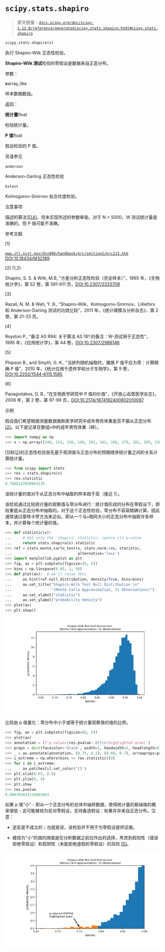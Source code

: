 # `scipy.stats.shapiro`

> 原文链接：[`docs.scipy.org/doc/scipy-1.12.0/reference/generated/scipy.stats.shapiro.html#scipy.stats.shapiro`](https://docs.scipy.org/doc/scipy-1.12.0/reference/generated/scipy.stats.shapiro.html#scipy.stats.shapiro)

```py
scipy.stats.shapiro(x)
```

执行 Shapiro-Wilk 正态性检验。

**Shapiro-Wilk 测试**检验的零假设是数据来自正态分布。

参数：

**x**array_like

样本数据数组。

返回：

**统计量**float

检验统计量。

**P 值**float

假设检验的 P 值。

另请参见

`anderson`

Anderson-Darling 正态性检验

`kstest`

Kolmogorov-Smirnov 拟合优度检验。

注意事项

描述的算法见[[4]](#r06d6d75f824a-4)，但未实现所述的参数审查。对于 N > 5000，W 测试统计量是准确的，但 P 值可能不准确。

参考文献

[1]

[`www.itl.nist.gov/div898/handbook/prc/section2/prc213.htm`](https://www.itl.nist.gov/div898/handbook/prc/section2/prc213.htm) [DOI:10.18434/M32189](https://doi.org/10.18434/M32189)

[2] (1,2)

Shapiro, S. S. & Wilk, M.B, “方差分析正态性检验（完全样本）”，1965 年，《生物统计学》，第 52 卷，第 591-611 页，[DOI:10.2307/2333709](https://doi.org/10.2307/2333709)

[3]

Razali, N. M. & Wah, Y. B., “Shapiro-Wilk、Kolmogorov-Smirnov、Lilliefors 和 Anderson-Darling 测试的功效比较”，2011 年，《统计建模与分析杂志》，第 2 卷，第 21-33 页。

[4]

Royston P., “备注 AS R94: 关于算法 AS 181 的备注：W-测试用于正态性”，1995 年，《应用统计学》，第 44 卷，[DOI:10.2307/2986146](https://doi.org/10.2307/2986146)

[5]

Phipson B., and Smyth, G. K., “当排列随机抽取时，置换 P 值不应为零：计算精确 P 值”，2010 年，《统计应用于遗传学和分子生物学》，第 9 卷，[DOI:10.2202/1544-6115.1585](https://doi.org/10.2202/1544-6115.1585)

[6]

Panagiotakos, D. B., “在生物医学研究中 P 值的价值”，《开放心血管医学杂志》，2008 年，第 2 卷，第 97-99 页，[DOI:10.2174/1874192400802010097](https://doi.org/10.2174/1874192400802010097)

示例

假设我们希望根据测量数据推断医学研究中成年男性体重是否不服从正态分布[[2]](#r06d6d75f824a-2)。以下是记录在数组`x`中的成年男性体重（磅）。

```py
>>> import numpy as np
>>> x = np.array([148, 154, 158, 160, 161, 162, 166, 170, 182, 195, 236]) 
```

[[1]](#r06d6d75f824a-1)和[[2]](#r06d6d75f824a-2)的正态性检验首先基于观测值与正态分布的预期顺序统计量之间的关系计算统计量。

```py
>>> from scipy import stats
>>> res = stats.shapiro(x)
>>> res.statistic
0.7888147830963135 
```

该统计量的值对于从正态分布中抽取的样本趋于高（接近 1）。

该检验通过比较统计量的观察值与零分布进行：统计值形成的分布在零假设下，即权重是从正态分布中抽取的。对于这个正态性检验，零分布不容易精确计算，因此通常通过蒙特卡罗方法来近似，即从一个与`x`相同大小的正态分布中抽取许多样本，并计算每个统计量的值。

```py
>>> def statistic(x):
...     # Get only the `shapiro` statistic; ignore its p-value
...     return stats.shapiro(x).statistic
>>> ref = stats.monte_carlo_test(x, stats.norm.rvs, statistic,
...                              alternative='less')
>>> import matplotlib.pyplot as plt
>>> fig, ax = plt.subplots(figsize=(8, 5))
>>> bins = np.linspace(0.65, 1, 50)
>>> def plot(ax):  # we'll reuse this
...     ax.hist(ref.null_distribution, density=True, bins=bins)
...     ax.set_title("Shapiro-Wilk Test Null Distribution \n"
...                  "(Monte Carlo Approximation, 11 Observations)")
...     ax.set_xlabel("statistic")
...     ax.set_ylabel("probability density")
>>> plot(ax)
>>> plt.show() 
```

![../../_images/scipy-stats-shapiro-1_00_00.png](img/c69619e66cf8e54d0e9ccb50d369a0ac.png)

比较由 p 值量化：零分布中小于或等于统计量观察值的值的比例。

```py
>>> fig, ax = plt.subplots(figsize=(8, 5))
>>> plot(ax)
>>> annotation = (f'p-value={res.pvalue:.6f}\n(highlighted area)')
>>> props = dict(facecolor='black', width=1, headwidth=5, headlength=8)
>>> _ = ax.annotate(annotation, (0.75, 0.1), (0.68, 0.7), arrowprops=props)
>>> i_extreme = np.where(bins <= res.statistic)[0]
>>> for i in i_extreme:
...     ax.patches[i].set_color('C1')
>>> plt.xlim(0.65, 0.9)
>>> plt.ylim(0, 4)
>>> plt.show
>>> res.pvalue
0.006703833118081093 
```

如果 p 值“小” - 即从一个正态分布的总体中抽样数据，使得统计量的极端值的概率很低 - 这可能被视为反对零假设，支持备选假设：权重并非来自正态分布。注意：

+   逆反是不成立的；也就是说，该检验并不用于为零假设提供证据。

+   被视为“小”的值的阈值是在分析数据之前应作出的选择，考虑到假阳性（错误拒绝零假设）和假阴性（未能拒绝虚假的零假设）的风险 [[5]](#r06d6d75f824a-5)。

![../../_images/scipy-stats-shapiro-1_01_00.png](img/86073e4c1a2a04bffe8e17860f42791a.png)
